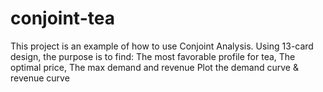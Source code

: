 # conjoint-tea
This project is an example of how to use Conjoint Analysis. Using 13-card design, the purpose is to find:
The most favorable profile for tea, 
The optimal price,
The max demand and revenue
Plot the demand curve & revenue curve
